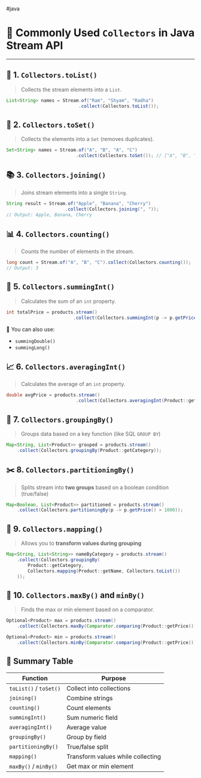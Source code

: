 #java 

# 🧰 Commonly Used `Collectors` in Java Stream API

---

## 🔁 1. `Collectors.toList()`

> Collects the stream elements into a `List`.

```java
List<String> names = Stream.of("Ram", "Shyam", "Radha")
                           .collect(Collectors.toList());
```

## 🔁 2. `Collectors.toSet()`

> Collects the elements into a `Set` (removes duplicates).

```java
Set<String> names = Stream.of("A", "B", "A", "C")
                          .collect(Collectors.toSet()); // ["A", "B", "C"]
```

## 📚 3. `Collectors.joining()`

> Joins stream elements into a single `String`.

```java
String result = Stream.of("Apple", "Banana", "Cherry")
                      .collect(Collectors.joining(", "));
// Output: Apple, Banana, Cherry
```

## 📊 4. `Collectors.counting()`

> Counts the number of elements in the stream.

```java
long count = Stream.of("A", "B", "C").collect(Collectors.counting());
// Output: 3
```

## 🧮 5. `Collectors.summingInt()`

> Calculates the sum of an `int` property.

```java
int totalPrice = products.stream()
                         .collect(Collectors.summingInt(p -> p.getPrice()));
```

📌 You can also use:

- `summingDouble()`
- `summingLong()`

## 📈 6. `Collectors.averagingInt()`

> Calculates the average of an `int` property.

```java
double avgPrice = products.stream()
                          .collect(Collectors.averagingInt(Product::getPrice));
```

## 🧵 7. `Collectors.groupingBy()`

> Groups data based on a key function (like SQL `GROUP BY`)

```java
Map<String, List<Product>> grouped = products.stream()
    .collect(Collectors.groupingBy(Product::getCategory));
```

## ✂️ 8. `Collectors.partitioningBy()`

> Splits stream into **two groups** based on a boolean condition (true/false)

```java
Map<Boolean, List<Product>> partitioned = products.stream()
    .collect(Collectors.partitioningBy(p -> p.getPrice() > 1000));
```

## 🎯 9. `Collectors.mapping()`

> Allows you to **transform values during grouping**

```java
Map<String, List<String>> nameByCategory = products.stream()
    .collect(Collectors.groupingBy(
        Product::getCategory,
        Collectors.mapping(Product::getName, Collectors.toList())
    ));
```

## 🎯 10. `Collectors.maxBy()` and `minBy()`

> Finds the max or min element based on a comparator.

```java
Optional<Product> max = products.stream()
    .collect(Collectors.maxBy(Comparator.comparing(Product::getPrice)));

Optional<Product> min = products.stream()
    .collect(Collectors.minBy(Comparator.comparing(Product::getPrice)));
```

## 🧠 Summary Table

|Function|Purpose|
|---|---|
|`toList()` / `toSet()`|Collect into collections|
|`joining()`|Combine strings|
|`counting()`|Count elements|
|`summingInt()`|Sum numeric field|
|`averagingInt()`|Average value|
|`groupingBy()`|Group by field|
|`partitioningBy()`|True/false split|
|`mapping()`|Transform values while collecting|
|`maxBy()` / `minBy()`|Get max or min element|
